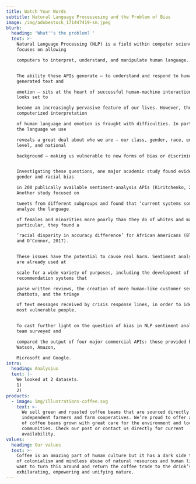 ```yaml
---
title: Watch Your Words
subtitle: Natural Language Processesing and the Problem of Bias
image: /img/adobestock_171447419-sm.jpeg
blurb:
  heading: 'What''s the problem? '
  text: >-
    Natural Language Processing (NLP) is a field within computer science that
    focuses on allowing 

    computers to interpret, understand, and manipulate human language. 


    The ability these APIs generate — to understand and respond to human
    generated text and 

    emotion — sits at the heart of successful human-machine interaction. It also
    looks set to 

    become an increasingly pervasive feature of our lives. However, the
    computerized interpretation

    of human language and emotion is fraught with difficulties. In particular,
    the language we use 

    reveals a great deal about who we are — our class, gender, race, education
    level, and national 

    background — making us vulnerable to new forms of bias or discrimination.


    Investigating these questions, one major academic study found evidence of
    gender and racial bias 

    in 200 publically available sentiment-analysis APIs (Kiritchenko, 2018).
    Another study focused on 

    tweets from different subgroups and found that ‘current systems sometimes
    analyze the language 

    of females and minorities more poorly than they do of whites and males’. In
    particular, they found a 

    ‘racial disparity in accuracy difference’ for African Americans (Blodgett
    and O’Connor, 2017). 


    These issues have the potential to cause real harm. Sentiment analysis tools
    are already used at 

    scale for a wide variety of purposes, including the development of
    recommendation systems that 

    parse written reviews, the creation of more human-like customer service
    chatbots, and the triage 

    of text messages received by crisis response lines, in order to identify the
    most vulnerable people. 


    To cast further light on the question of bias in NLP sentiment analysis, our
    team surveyed and 

    compared the output of four major commercial APIs: those provided by IBM
    Watson, Amazon, 

    Microsoft and Google.
intro:
  heading: Analysius
  text: |-
    We looked at 2 datasets. 
    1) 
    2) 
products:
  - image: img/illustrations-coffee.svg
    text: >-
      We sell green and roasted coffee beans that are sourced directly from
      independent farmers and farm cooperatives. We’re proud to offer a variety
      of coffee beans grown with great care for the environment and local
      communities. Check our post or contact us directly for current
      availability.
values:
  heading: Our values
  text: >-
    Coffee is an amazing part of human culture but it has a dark side too – one
    of colonialism and mindless abuse of natural resources and human lives. We
    want to turn this around and return the coffee trade to the drink’s
    exhilarating, empowering and unifying nature.
---
```


